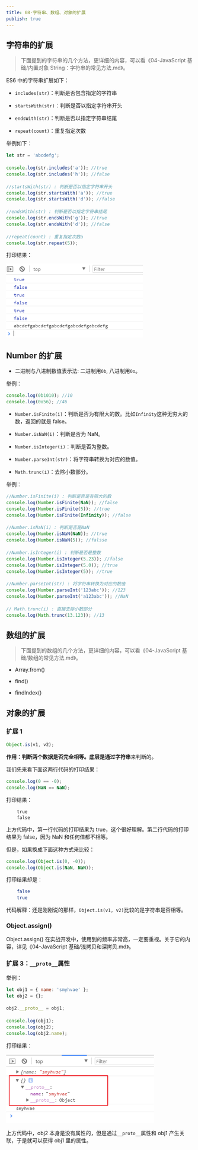 ```yaml
---
title: 08-字符串、数组、对象的扩展
publish: true
---
```


## 字符串的扩展

> 下面提到的字符串的几个方法，更详细的内容，可以看《04-JavaScript 基础/内置对象 String：字符串的常见方法.md》。

ES6 中的字符串扩展如下：

- `includes(str)`：判断是否包含指定的字符串

- `startsWith(str)`：判断是否以指定字符串开头

- `endsWith(str)`：判断是否以指定字符串结尾

- `repeat(count)`：重复指定次数

举例如下：

```javascript
let str = 'abcdefg';

console.log(str.includes('a')); //true
console.log(str.includes('h')); //false

//startsWith(str) : 判断是否以指定字符串开头
console.log(str.startsWith('a')); //true
console.log(str.startsWith('d')); //false

//endsWith(str) : 判断是否以指定字符串结尾
console.log(str.endsWith('g')); //true
console.log(str.endsWith('d')); //false

//repeat(count) : 重复指定次数a
console.log(str.repeat(5));
```

打印结果：

![](https://raw.githubusercontent.com/zhanghaooss/clouding/master/img/20180402_1050.png)

## Number 的扩展

- 二进制与八进制数值表示法: 二进制用`0b`, 八进制用`0o`。

举例：

```javascript
console.log(0b1010); //10
console.log(0o56); //46
```

- `Number.isFinite(i)`：判断是否为有限大的数。比如`Infinity`这种无穷大的数，返回的就是 false。

- `Number.isNaN(i)`：判断是否为 NaN。

- `Number.isInteger(i)`：判断是否为整数。

- `Number.parseInt(str)`：将字符串转换为对应的数值。

- `Math.trunc(i)`：去除小数部分。

举例：

```javascript
//Number.isFinite(i) : 判断是否是有限大的数
console.log(Number.isFinite(NaN)); //false
console.log(Number.isFinite(5)); //true
console.log(Number.isFinite(Infinity)); //false

//Number.isNaN(i) : 判断是否是NaN
console.log(Number.isNaN(NaN)); //true
console.log(Number.isNaN(5)); //falsse

//Number.isInteger(i) : 判断是否是整数
console.log(Number.isInteger(5.23)); //false
console.log(Number.isInteger(5.0)); //true
console.log(Number.isInteger(5)); //true

//Number.parseInt(str) : 将字符串转换为对应的数值
console.log(Number.parseInt('123abc')); //123
console.log(Number.parseInt('a123abc')); //NaN

// Math.trunc(i) : 直接去除小数部分
console.log(Math.trunc(13.123)); //13
```

## 数组的扩展

> 下面提到的数组的几个方法，更详细的内容，可以看《04-JavaScript 基础/数组的常见方法.md》。

- Array.from()

- find()

- findIndex()

## 对象的扩展

### 扩展 1

```javascript
Object.is(v1, v2);
```

**作用：**判断两个数据是否完全相等。底层是通过**字符串**来判断的。

我们先来看下面这两行代码的打印结果：

```javascript
console.log(0 == -0);
console.log(NaN == NaN);
```

打印结果：

```
	true
	false
```

上方代码中，第一行代码的打印结果为 true，这个很好理解。第二行代码的打印结果为 false，因为 NaN 和任何值都不相等。

但是，如果换成下面这种方式来比较：

```javascript
console.log(Object.is(0, -0));
console.log(Object.is(NaN, NaN));
```

打印结果却是：

```bash
	false
	true
```

代码解释：还是刚刚说的那样，`Object.is(v1, v2)`比较的是字符串是否相等。

### Object.assign()

Object.assign() 在实战开发中，使用到的频率非常高，一定要重视。关于它的内容，详见《04-JavaScript 基础/浅拷贝和深拷贝.md》。

### 扩展 3：`__proto__`属性

举例：

```javascript
let obj1 = { name: 'smyhvae' };
let obj2 = {};

obj2.__proto__ = obj1;

console.log(obj1);
console.log(obj2);
console.log(obj2.name);
```

打印结果：

![](https://raw.githubusercontent.com/zhanghaooss/clouding/master/img/20180404_2251.png)

上方代码中，obj2 本身是没有属性的，但是通过`__proto__`属性和 obj1 产生关联，于是就可以获得 obj1 里的属性。
